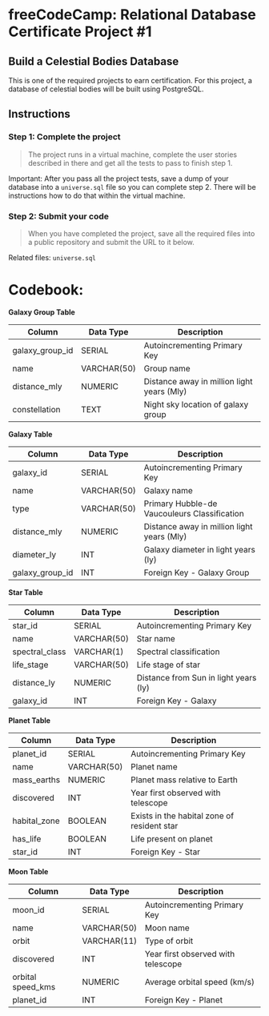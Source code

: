 # freeCodeCamp: Relational Database Certificate Project \#1
## Build a Celestial Bodies Database
This is one of the required projects to earn certification. For this project, a database of celestial bodies will be built using PostgreSQL.

## Instructions
### Step 1: Complete the project
> The project runs in a virtual machine, complete the user stories described in there and get all the tests to pass to finish step 1.

Important: After you pass all the project tests, save a dump of your database into a `universe.sql` file so you can complete step 2. There will be instructions how to do that within the virtual machine.

### Step 2: Submit your code
> When you have completed the project, save all the required files into a public repository and submit the URL to it below.

Related files: `universe.sql`

# Codebook:

**Galaxy Group Table**

 | Column | Data Type | Description |
 | --- | --- | --- |
 | galaxy_group_id | SERIAL | Autoincrementing Primary Key |
 | name | VARCHAR(50) | Group name |
 | distance_mly | NUMERIC | Distance away in million light years (Mly) |
 | constellation | TEXT | Night sky location of galaxy group |

**Galaxy Table**

 | Column | Data Type | Description |
 | --- | --- | --- |
 | galaxy_id | SERIAL | Autoincrementing Primary Key |
 | name | VARCHAR(50) | Galaxy name |
 | type | VARCHAR(50) | Primary Hubble-de Vaucouleurs Classification |
 | distance_mly | NUMERIC | Distance away in million light years (Mly) |
 | diameter_ly |  INT | Galaxy diameter in light years (ly) |
 | galaxy_group_id | INT | Foreign Key - Galaxy Group |

**Star Table**

 | Column | Data Type | Description |
 | --- | --- | --- |
 | star_id | SERIAL | Autoincrementing Primary Key |
 | name | VARCHAR(50) | Star name |
 | spectral_class | VARCHAR(1) | Spectral classification |
 | life_stage | VARCHAR(50) | Life stage of star |
 | distance_ly | NUMERIC | Distance from Sun in light years (ly) |
 | galaxy_id | INT | Foreign Key - Galaxy |

**Planet Table**

 | Column | Data Type | Description | 
 | --- | --- | --- |
 | planet_id | SERIAL | Autoincrementing Primary Key |
 | name | VARCHAR(50) | Planet name |
 | mass_earths | NUMERIC | Planet mass relative to Earth |
 | discovered | INT | Year first observed with telescope |
 | habital_zone | BOOLEAN | Exists in the habital zone of resident star |
 | has_life | BOOLEAN | Life present on planet |
 | star_id | INT | Foreign Key - Star |

**Moon Table**

 | Column | Data Type | Description |
 | --- | --- | --- |
 | moon_id | SERIAL | Autoincrementing Primary Key |
 | name | VARCHAR(50) | Moon name |
 | orbit | VARCHAR(11) | Type of orbit | 
 | discovered | INT | Year first observed with telescope |
 | orbital speed_kms | NUMERIC | Average orbital speed (km/s) |
 | planet_id | INT | Foreign Key - Planet |

